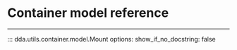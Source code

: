 # Container model reference

-----

::: dda.utils.container.model.Mount
    options:
      show_if_no_docstring: false
